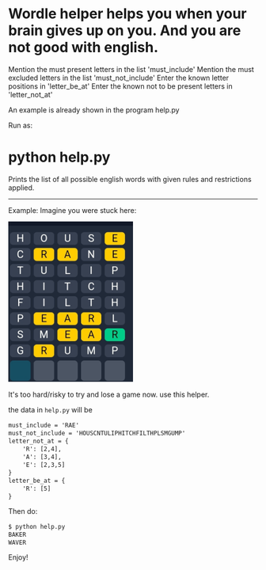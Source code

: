 # Wordle helper helps you when your brain gives up on you. And you are not good with english.

Mention the must present letters in the list 'must_include'
Mention the must excluded letters in the list 'must_not_include'
Enter the known letter positions in 'letter_be_at'
Enter the known not to be present letters in 'letter_not_at'

An example is already shown in the program help.py

Run as:

# python help.py

Prints the list of all possible english words with given rules and restrictions applied.

---

Example:
Imagine you were stuck here:

<img src="data/example.jpg" width="50%" height="50%">

It's too hard/risky to try and lose a game now. use this helper.

the data in `help.py` will be 
```
must_include = 'RAE'
must_not_include = 'HOUSCNTULIPHITCHFILTHPLSMGUMP'
letter_not_at = {
	'R': [2,4],
	'A': [3,4],
	'E': [2,3,5]
}
letter_be_at = {
	'R': [5]
}
```

Then do:
```
$ python help.py
BAKER
WAVER
```


Enjoy!